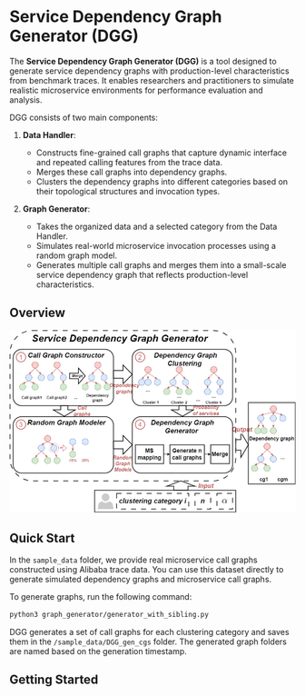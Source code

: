 # Service Dependency Graph Generator (DGG)

The **Service Dependency Graph Generator (DGG)** is a tool designed to generate service dependency graphs with production-level characteristics from benchmark traces. It enables researchers and practitioners to simulate realistic microservice environments for performance evaluation and analysis. 

DGG consists of two main components:

1. **Data Handler**:
    - Constructs fine-grained call graphs that capture dynamic interface and repeated calling features from the trace data.
    - Merges these call graphs into dependency graphs.
    - Clusters the dependency graphs into different categories based on their topological structures and invocation types.

2. **Graph Generator**:
    - Takes the organized data and a selected category from the Data Handler.
    - Simulates real-world microservice invocation processes using a random graph model.
    - Generates multiple call graphs and merges them into a small-scale service dependency graph that reflects production-level characteristics.

## Overview
![DGG Overview](https://github.com/dufanrong/DGG/blob/main/docs/DGG_overview.png)

## Quick Start
In the `sample_data` folder, we provide real microservice call graphs constructed using Alibaba trace data. You can use this dataset directly to generate simulated dependency graphs and microservice call graphs. 

To generate graphs, run the following command:
```bash
python3 graph_generator/generator_with_sibling.py
```

DGG generates a set of call graphs for each clustering category and saves them in the `/sample_data/DGG_gen_cgs` folder. The generated graph folders are named based on the generation timestamp.
## Getting Started
